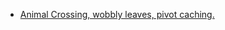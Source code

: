 * [Animal Crossing, wobbly leaves, pivot caching.](https://www.youtube.com/watch?v=V1nkv8g-oi0&ab_channel=MartinDonald)
